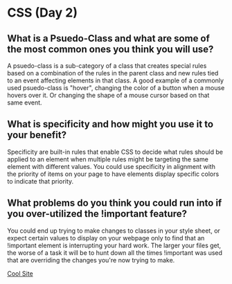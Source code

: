 # CSS (Day 2)

## What is a Psuedo-Class and what are some of the most common ones you think you will use?

A psuedo-class is a sub-category of a class that creates special rules based on a combination of the rules in the parent class and new rules tied to an event affecting elements in that class. A good example of a commonly used psuedo-class is "hover", changing the color of a button when a mouse hovers over it. Or changing the shape of a mouse cursor based on that same event.

## What is specificity and how might you use it to your benefit?

Specificity are built-in rules that enable CSS to decide what rules should be applied to an element when multiple rules might be targeting the same element with different values. You could use specificity in alignment with the priority of items on your page to have elements display specific colors to indicate that priority.

## What problems do you think you could run into if you over-utilized the !important feature?

You could end up trying to make changes to classes in your style sheet, or expect certain values to display on your webpage only to find that an !important element is interrupting your hard work. The larger your files get, the worse of a task it will be to hunt down all the times !important was used that are overriding the changes you're now trying to make.

[Cool Site](https://github.com/CyberTomB/css-project)